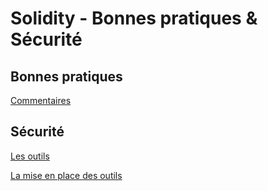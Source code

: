 # Solidity - Bonnes pratiques & Sécurité

## Bonnes pratiques

[Commentaires](./docs/commentaires.md)

## Sécurité

[Les outils](./docs/securite.md)

[La mise en place des outils](./docs/mise_en_place.md)